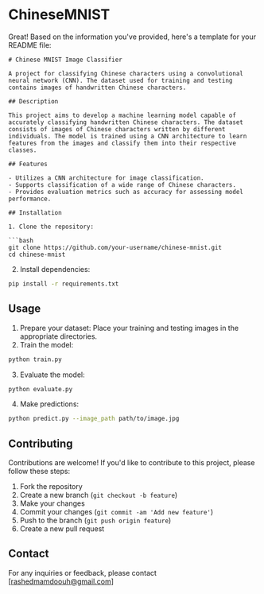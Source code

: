 # ChineseMNIST
Great! Based on the information you've provided, here's a template for your README file:

```
# Chinese MNIST Image Classifier

A project for classifying Chinese characters using a convolutional neural network (CNN). The dataset used for training and testing contains images of handwritten Chinese characters.

## Description

This project aims to develop a machine learning model capable of accurately classifying handwritten Chinese characters. The dataset consists of images of Chinese characters written by different individuals. The model is trained using a CNN architecture to learn features from the images and classify them into their respective classes.

## Features

- Utilizes a CNN architecture for image classification.
- Supports classification of a wide range of Chinese characters.
- Provides evaluation metrics such as accuracy for assessing model performance.

## Installation

1. Clone the repository:

```bash
git clone https://github.com/your-username/chinese-mnist.git
cd chinese-mnist
```

2. Install dependencies:

```bash
pip install -r requirements.txt
```

## Usage

1. Prepare your dataset: Place your training and testing images in the appropriate directories.
2. Train the model:

```bash
python train.py
```

3. Evaluate the model:

```bash
python evaluate.py
```

4. Make predictions:

```bash
python predict.py --image_path path/to/image.jpg
```

## Contributing

Contributions are welcome! If you'd like to contribute to this project, please follow these steps:

1. Fork the repository
2. Create a new branch (`git checkout -b feature`)
3. Make your changes
4. Commit your changes (`git commit -am 'Add new feature'`)
5. Push to the branch (`git push origin feature`)
6. Create a new pull request

## Contact

For any inquiries or feedback, please contact [rashedmamdoouh@gmail.com]
```

